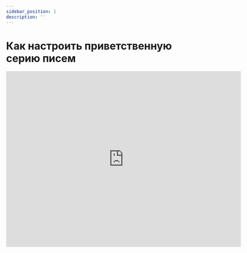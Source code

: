 ```yaml
---
sidebar_position: 1
description: ''
---
```


# Как настроить приветственную серию писем

<iframe
    width="640"
    height="480"
    src="https://www.youtube.com/embed/pgALUm1xbS8"
    frameborder="0"
    allow="autoplay; encrypted-media"
    allowfullscreen
>
</iframe>
